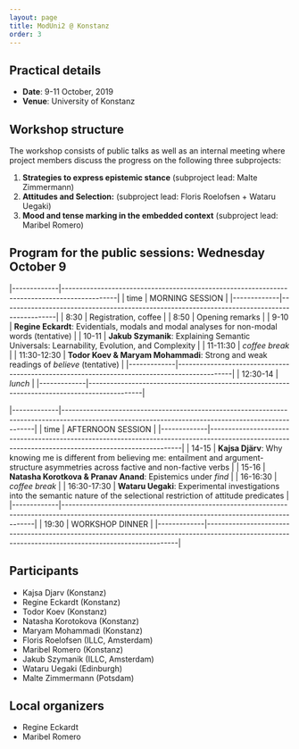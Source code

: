 ```yaml
---
layout: page
title: ModUni2 @ Konstanz
order: 3
--- 
```


## Practical details

* **Date**: 9-11 October, 2019
* **Venue**: University of Konstanz

## Workshop structure

The workshop consists of public talks as well as an internal meeting 
where project members discuss the progress on the following three subprojects:
  1. **Strategies to express epistemic stance** (subproject lead: Malte Zimmermann)
  2. **Attitudes and Selection:** (subproject lead: Floris Roelofsen + Wataru Uegaki)
  3. **Mood and tense marking in the embedded context** (subproject lead: Maribel Romero)

## Program for the public sessions: Wednesday October 9

|-------------|---------------------------------------------------------------------------------------------|
|     time    |                                       MORNING SESSION                                       |
|-------------|---------------------------------------------------------------------------------------------|
| 8:30        | Registration, coffee                                                                        |
| 8:50        | Opening remarks                                                                             |
| 9-10        | **Regine Eckardt**: Evidentials, modals and modal analyses for non-modal words (tentative)  |
| 10-11       | **Jakub Szymanik**: Explaining Semantic Universals: Learnability, Evolution, and Complexity |
| 11-11:30    | *coffee break*                                                                                |
| 11:30-12:30 | **Todor Koev & Maryam Mohammadi**: Strong and weak readings of *believe* (tentative)        |
|-------------|---------------------------------------------------------------------------------------------|
| 12:30-14    | *lunch*                                                                                       |
|-------------|---------------------------------------------------------------------------------------------|

|-------------|----------------------------------------------------------------------------------------------------------------------------------------------------|
|     time    |                                                                 AFTERNOON SESSION                                                                  |
|-------------|----------------------------------------------------------------------------------------------------------------------------------------------------|
| 14-15       | **Kajsa Djärv**: Why knowing me is different from believing me: entailment and argument-structure asymmetries across factive and non-factive verbs |
| 15-16       | **Natasha Korotkova & Pranav Anand**:   Epistemics under *find*                                                                                    |
| 16-16:30    | *coffee break*                                                                                                                                     |
| 16:30-17:30 | **Wataru Uegaki**:   Experimental investigations into the semantic nature of the selectional restriction of attitude predicates                    |
|-------------|----------------------------------------------------------------------------------------------------------------------------------------------------|
| 19:30       | WORKSHOP DINNER                                                                                                                                    |
|-------------|----------------------------------------------------------------------------------------------------------------------------------------------------|

## Participants

- Kajsa Djarv (Konstanz)
- Regine Eckardt (Konstanz)
- Todor Koev (Konstanz)
- Natasha Korotokova (Konstanz)
- Maryam Mohammadi (Konstanz)
- Floris Roelofsen (ILLC, Amsterdam)
- Maribel Romero (Konstanz)
- Jakub Szymanik (ILLC, Amsterdam)
- Wataru Uegaki (Edinburgh)
- Malte Zimmermann (Potsdam)

## Local organizers

- Regine Eckardt
- Maribel Romero
